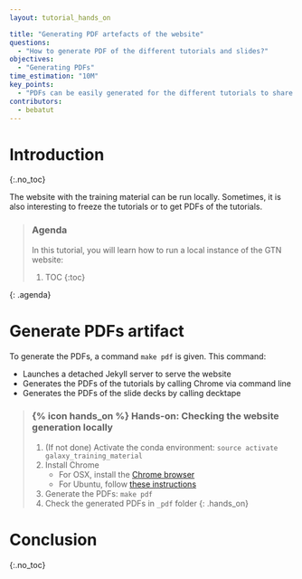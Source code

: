 ```yaml
---
layout: tutorial_hands_on

title: "Generating PDF artefacts of the website"
questions:
  - "How to generate PDF of the different tutorials and slides?"
objectives:
  - "Generating PDFs"
time_estimation: "10M"
key_points:
  - "PDFs can be easily generated for the different tutorials to share with learnees or to keep a fixed version of a tutorial"
contributors:
  - bebatut
---
```


# Introduction
{:.no_toc}

The website with the training material can be run locally. Sometimes, it is also interesting to freeze the tutorials or to get PDFs of the tutorials.

> ### Agenda
>
> In this tutorial, you will learn how to run a local instance of the GTN website:
>
> 1. TOC
> {:toc}
>
{: .agenda}

# Generate PDFs artifact

To generate the PDFs, a command `make pdf` is given. This command:

- Launches a detached Jekyll server to serve the website
- Generates the PDFs of the tutorials by calling Chrome via command line
- Generates the PDFs of the slide decks by calling decktape

> ### {% icon hands_on %} Hands-on: Checking the website generation locally
>
> 1. (If not done) Activate the conda environment: `source activate galaxy_training_material`
> 2. Install Chrome
>    - For OSX, install the [Chrome browser]()
>    - For Ubuntu, follow [these instructions]()
> 1. Generate the PDFs: `make pdf`
> 2. Check the generated PDFs in `_pdf` folder
{: .hands_on}

# Conclusion
{:.no_toc}
